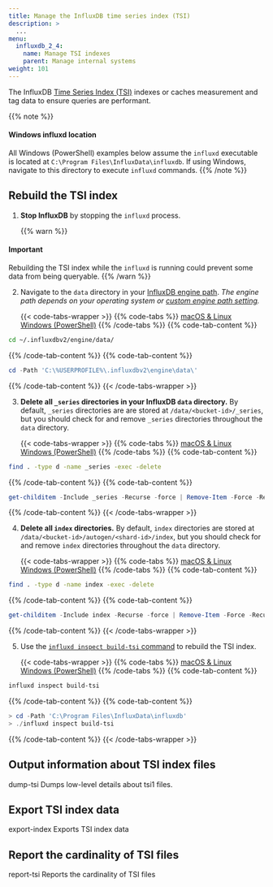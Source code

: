 ```yaml
---
title: Manage the InfluxDB time series index (TSI)
description: >
  ...
menu:
  influxdb_2_4:
    name: Manage TSI indexes
    parent: Manage internal systems
weight: 101
---
```


The InfluxDB [Time Series Index (TSI)](/influxdb/v2.4/reference/internals/storage-engine/#time-series-index-tsi)
indexes or caches measurement and tag data to ensure queries are performant.

{{% note %}}
#### Windows influxd location

All Windows (PowerShell) examples below assume the `influxd` executable is located
at `C:\Program Files\InfluxData\influxdb`. If using Windows, navigate to this 
directory to execute `influxd` commands.
{{% /note %}}

## Rebuild the TSI index

1.  **Stop InfluxDB** by stopping the `influxd` process.

    {{% warn %}}
#### Important

Rebuilding the TSI index while the `influxd` is running could prevent some data
from being queryable.
    {{% /warn %}}

2.  Navigate to the `data` directory in your
    [InfluxDB engine path](/influxdb/v2.4/reference/internals/file-system-layout/).
    _The engine path depends on your operating system or
    [custom engine path setting](/influxdb/v2.4/reference/config-options/#engine-path)._

    {{< code-tabs-wrapper >}}
{{% code-tabs %}}
[macOS & Linux](#)
[Windows (PowerShell)](#)
{{% /code-tabs %}}
{{% code-tab-content %}}
```sh
cd ~/.influxdbv2/engine/data/
```
{{% /code-tab-content %}}
{{% code-tab-content %}}
```powershell
cd -Path 'C:\%USERPROFILE%\.influxdbv2\engine\data\'
```
{{% /code-tab-content %}}
    {{< /code-tabs-wrapper >}}

3.  **Delete all `_series` directories in your InfluxDB `data` directory.**
    By default, `_series` directories are are stored at `/data/<bucket-id>/_series`,
    but you should check for and remove `_series` directories throughout the
    `data` directory.

    {{< code-tabs-wrapper >}}
{{% code-tabs %}}
[macOS & Linux](#)
[Windows (PowerShell)](#)
{{% /code-tabs %}}
{{% code-tab-content %}}
```sh
find . -type d -name _series -exec -delete
```
{{% /code-tab-content %}}
{{% code-tab-content %}}
```powershell
get-childitem -Include _series -Recurse -force | Remove-Item -Force -Recurse
```
{{% /code-tab-content %}}
    {{< /code-tabs-wrapper >}}


4.  **Delete all `index` directories.** By default, `index` directories are stored at
    `/data/<bucket-id>/autogen/<shard-id>/index`, but you should check for and remove
    `index` directories throughout the `data` directory.

    {{< code-tabs-wrapper >}}
{{% code-tabs %}}
[macOS & Linux](#)
[Windows (PowerShell)](#)
{{% /code-tabs %}}
{{% code-tab-content %}}
```sh
find . -type d -name index -exec -delete
```
{{% /code-tab-content %}}
{{% code-tab-content %}}
```powershell
get-childitem -Include index -Recurse -force | Remove-Item -Force -Recurse
```
{{% /code-tab-content %}}
    {{< /code-tabs-wrapper >}}


5.  Use the [`influxd inspect build-tsi` command](/influxdb/v2.4/reference/cli/influxd/inspect/build-tsi/)
    to rebuild the TSI index.

    {{< code-tabs-wrapper >}}
{{% code-tabs %}}
[macOS & Linux](#)
[Windows (PowerShell)](#)
{{% /code-tabs %}}
{{% code-tab-content %}}
```sh
influxd inspect build-tsi
```
{{% /code-tab-content %}}
{{% code-tab-content %}}
```powershell
> cd -Path 'C:\Program Files\InfluxData\influxdb'
> ./influxd inspect build-tsi
```
{{% /code-tab-content %}}
    {{< /code-tabs-wrapper >}}   




## Output information about TSI index files

dump-tsi          Dumps low-level details about tsi1 files.

## Export TSI index data

export-index      Exports TSI index data

## Report the cardinality of TSI files

report-tsi        Reports the cardinality of TSI files

